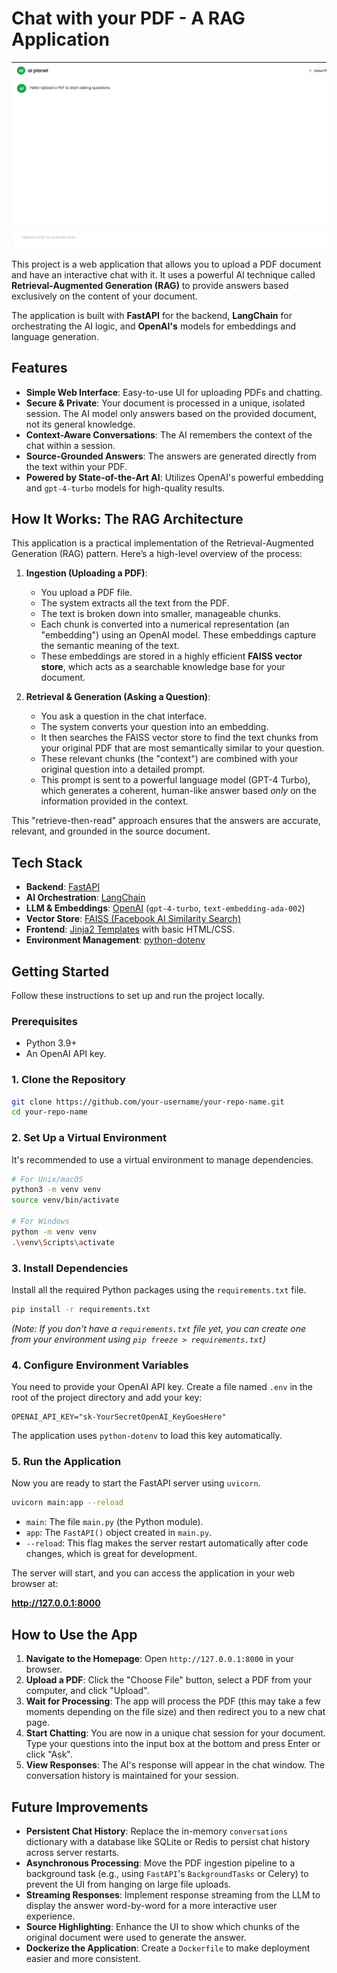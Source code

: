 # Chat with your PDF - A RAG Application
![Application Screenshot](https://raw.githubusercontent.com/i3hz/PDF-chatbot/main/assets/screenshot.png)
  
This project is a web application that allows you to upload a PDF document and have an interactive chat with it. It uses a powerful AI technique called **Retrieval-Augmented Generation (RAG)** to provide answers based exclusively on the content of your document.

The application is built with **FastAPI** for the backend, **LangChain** for orchestrating the AI logic, and **OpenAI's** models for embeddings and language generation.

## Features

-   **Simple Web Interface**: Easy-to-use UI for uploading PDFs and chatting.
-   **Secure & Private**: Your document is processed in a unique, isolated session. The AI model only answers based on the provided document, not its general knowledge.
-   **Context-Aware Conversations**: The AI remembers the context of the chat within a session.
-   **Source-Grounded Answers**: The answers are generated directly from the text within your PDF.
-   **Powered by State-of-the-Art AI**: Utilizes OpenAI's powerful embedding and `gpt-4-turbo` models for high-quality results.

## How It Works: The RAG Architecture

This application is a practical implementation of the Retrieval-Augmented Generation (RAG) pattern. Here’s a high-level overview of the process:

1.  **Ingestion (Uploading a PDF)**:
    *   You upload a PDF file.
    *   The system extracts all the text from the PDF.
    *   The text is broken down into smaller, manageable chunks.
    *   Each chunk is converted into a numerical representation (an "embedding") using an OpenAI model. These embeddings capture the semantic meaning of the text.
    *   These embeddings are stored in a highly efficient **FAISS vector store**, which acts as a searchable knowledge base for your document.

2.  **Retrieval & Generation (Asking a Question)**:
    *   You ask a question in the chat interface.
    *   The system converts your question into an embedding.
    *   It then searches the FAISS vector store to find the text chunks from your original PDF that are most semantically similar to your question.
    *   These relevant chunks (the "context") are combined with your original question into a detailed prompt.
    *   This prompt is sent to a powerful language model (GPT-4 Turbo), which generates a coherent, human-like answer based *only* on the information provided in the context.

This "retrieve-then-read" approach ensures that the answers are accurate, relevant, and grounded in the source document.


## Tech Stack

-   **Backend**: [FastAPI](https://fastapi.tiangolo.com/)
-   **AI Orchestration**: [LangChain](https://www.langchain.com/)
-   **LLM & Embeddings**: [OpenAI](https://openai.com/) (`gpt-4-turbo`, `text-embedding-ada-002`)
-   **Vector Store**: [FAISS (Facebook AI Similarity Search)](https://engineering.fb.com/2017/03/29/data-infrastructure/faiss-a-library-for-efficient-similarity-search/)
-   **Frontend**: [Jinja2 Templates](https://jinja.palletsprojects.com/) with basic HTML/CSS.
-   **Environment Management**: [python-dotenv](https://github.com/theskumar/python-dotenv)

## Getting Started

Follow these instructions to set up and run the project locally.

### Prerequisites

-   Python 3.9+
-   An OpenAI API key.

### 1. Clone the Repository

```bash
git clone https://github.com/your-username/your-repo-name.git
cd your-repo-name
```

### 2. Set Up a Virtual Environment

It's recommended to use a virtual environment to manage dependencies.

```bash
# For Unix/macOS
python3 -m venv venv
source venv/bin/activate

# For Windows
python -m venv venv
.\venv\Scripts\activate
```

### 3. Install Dependencies

Install all the required Python packages using the `requirements.txt` file.

```bash
pip install -r requirements.txt
```

*(Note: If you don't have a `requirements.txt` file yet, you can create one from your environment using `pip freeze > requirements.txt`)*

### 4. Configure Environment Variables

You need to provide your OpenAI API key. Create a file named `.env` in the root of the project directory and add your key:

```.env
OPENAI_API_KEY="sk-YourSecretOpenAI_KeyGoesHere"
```

The application uses `python-dotenv` to load this key automatically.

### 5. Run the Application

Now you are ready to start the FastAPI server using `uvicorn`.

```bash
uvicorn main:app --reload
```

-   `main`: The file `main.py` (the Python module).
-   `app`: The `FastAPI()` object created in `main.py`.
-   `--reload`: This flag makes the server restart automatically after code changes, which is great for development.

The server will start, and you can access the application in your web browser at:

**http://127.0.0.1:8000**

## How to Use the App

1.  **Navigate to the Homepage**: Open `http://127.0.0.1:8000` in your browser.
2.  **Upload a PDF**: Click the "Choose File" button, select a PDF from your computer, and click "Upload".
3.  **Wait for Processing**: The app will process the PDF (this may take a few moments depending on the file size) and then redirect you to a new chat page.
4.  **Start Chatting**: You are now in a unique chat session for your document. Type your questions into the input box at the bottom and press Enter or click "Ask".
5.  **View Responses**: The AI's response will appear in the chat window. The conversation history is maintained for your session.

## Future Improvements

-   **Persistent Chat History**: Replace the in-memory `conversations` dictionary with a database like SQLite or Redis to persist chat history across server restarts.
-   **Asynchronous Processing**: Move the PDF ingestion pipeline to a background task (e.g., using `FastAPI`'s `BackgroundTasks` or Celery) to prevent the UI from hanging on large file uploads.
-   **Streaming Responses**: Implement response streaming from the LLM to display the answer word-by-word for a more interactive user experience.
-   **Source Highlighting**: Enhance the UI to show which chunks of the original document were used to generate the answer.
-   **Dockerize the Application**: Create a `Dockerfile` to make deployment easier and more consistent.
